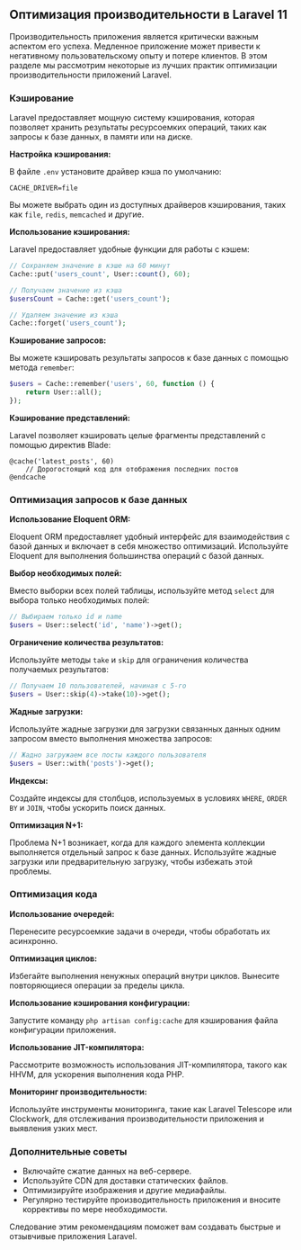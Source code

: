 ## Оптимизация производительности в Laravel 11

Производительность приложения является критически важным аспектом его успеха. Медленное приложение может привести к негативному пользовательскому опыту и потере клиентов. В этом разделе мы рассмотрим некоторые из лучших практик оптимизации производительности приложений Laravel.

### Кэширование

Laravel предоставляет мощную систему кэширования, которая позволяет хранить результаты ресурсоемких операций, таких как запросы к базе данных, в памяти или на диске. 

**Настройка кэширования:**

В файле `.env` установите драйвер кэша по умолчанию:

```
CACHE_DRIVER=file
```

Вы можете выбрать один из доступных драйверов кэширования, таких как `file`, `redis`, `memcached` и другие. 

**Использование кэширования:**

Laravel предоставляет удобные функции для работы с кэшем:

```php
// Сохраняем значение в кэше на 60 минут
Cache::put('users_count', User::count(), 60);

// Получаем значение из кэша
$usersCount = Cache::get('users_count');

// Удаляем значение из кэша
Cache::forget('users_count');
```

**Кэширование запросов:**

Вы можете кэшировать результаты запросов к базе данных с помощью метода `remember`:

```php
$users = Cache::remember('users', 60, function () {
    return User::all();
});
```

**Кэширование представлений:**

Laravel позволяет кэшировать целые фрагменты представлений с помощью директив Blade:

```blade
@cache('latest_posts', 60)
    // Дорогостоящий код для отображения последних постов
@endcache
```

### Оптимизация запросов к базе данных

**Использование Eloquent ORM:**

Eloquent ORM предоставляет удобный интерфейс для взаимодействия с базой данных и включает в себя множество оптимизаций. Используйте Eloquent для выполнения большинства операций с базой данных.

**Выбор необходимых полей:**

Вместо выборки всех полей таблицы, используйте метод `select` для выбора только необходимых полей:

```php
// Выбираем только id и name
$users = User::select('id', 'name')->get();
```

**Ограничение количества результатов:**

Используйте методы `take` и `skip` для ограничения количества получаемых результатов:

```php
// Получаем 10 пользователей, начиная с 5-го
$users = User::skip(4)->take(10)->get();
```

**Жадные загрузки:**

Используйте жадные загрузки для загрузки связанных данных одним запросом вместо выполнения множества запросов:

```php
// Жадно загружаем все посты каждого пользователя
$users = User::with('posts')->get();
```

**Индексы:**

Создайте индексы для столбцов, используемых в условиях `WHERE`, `ORDER BY` и `JOIN`, чтобы ускорить поиск данных.

**Оптимизация N+1:**

Проблема N+1 возникает, когда для каждого элемента коллекции выполняется отдельный запрос к базе данных. Используйте жадные загрузки или предварительную загрузку, чтобы избежать этой проблемы.

### Оптимизация кода

**Использование очередей:**

Перенесите ресурсоемкие задачи в очереди, чтобы обработать их асинхронно.

**Оптимизация циклов:**

Избегайте выполнения ненужных операций внутри циклов. Вынесите повторяющиеся операции за пределы цикла.

**Использование кэширования конфигурации:**

Запустите команду `php artisan config:cache` для кэширования файла конфигурации приложения.

**Использование JIT-компилятора:**

Рассмотрите возможность использования JIT-компилятора, такого как HHVM, для ускорения выполнения кода PHP.

**Мониторинг производительности:**

Используйте инструменты мониторинга, такие как Laravel Telescope или Clockwork, для отслеживания производительности приложения и выявления узких мест.

### Дополнительные советы

* Включайте сжатие данных на веб-сервере.
* Используйте CDN для доставки статических файлов.
* Оптимизируйте изображения и другие медиафайлы.
* Регулярно тестируйте производительность приложения и вносите коррективы по мере необходимости.

Следование этим рекомендациям поможет вам создавать быстрые и отзывчивые приложения Laravel. 
